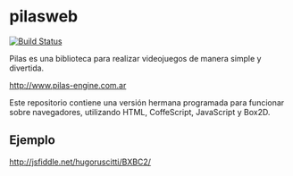 pilasweb
========

[![Build Status](https://travis-ci.org/hugoruscitti/pilasweb.png?branch=master)](https://travis-ci.org/hugoruscitti/pilasweb)

Pilas es una biblioteca para realizar videojuegos de manera simple
y divertida.

http://www.pilas-engine.com.ar

Este repositorio contiene una versión hermana programada para funcionar
sobre navegadores, utilizando HTML, CoffeScript, JavaScript y Box2D.

Ejemplo
-------

http://jsfiddle.net/hugoruscitti/BXBC2/
